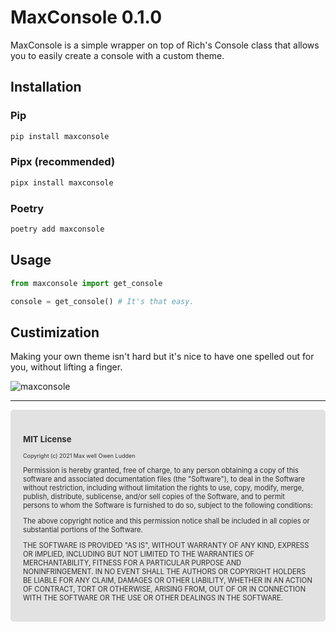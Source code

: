 # MaxConsole 0.1.0

MaxConsole is a simple wrapper on top of Rich's Console class that allows you to easily create a console with a custom theme.

## Installation

### Pip

```bash
pip install maxconsole
```

### Pipx (recommended)

```bash
pipx install maxconsole
```

### Poetry

```bash
poetry add maxconsole
```

## Usage
```python
from maxconsole import get_console

console = get_console() # It's that easy.
```

## Custimization

Making your own theme isn't hard but it's nice to have one spelled out for you, without lifting a finger.

![maxconsole](maxconsole.svg)


<hr />
<div style="font-size:0.8em;color:#2e2e2e;background:#e2e2e2;padding:20px;border-radius:5px;">
    <h3>MIT License</h3>
    <p style="font-size:0.8em">Copyright (c) 2021 Max well Owen Ludden</p>
    <p>Permission is hereby granted, free of charge, to any person obtaining a copy of this software and associated documentation files (the "Software"), to deal in the Software without restriction, including without limitation the rights to use, copy, modify, merge, publish, distribute, sublicense, and/or sell copies of the Software, and to permit persons to whom the Software is furnished to do so, subject to the following conditions:</p>
    <p>The above copyright notice and this permission notice shall be included in all copies or substantial portions of the Software.</p>
    <p>THE SOFTWARE IS PROVIDED "AS IS", WITHOUT WARRANTY OF ANY KIND, EXPRESS OR IMPLIED, INCLUDING BUT NOT LIMITED TO THE WARRANTIES OF MERCHANTABILITY, FITNESS FOR A PARTICULAR PURPOSE AND NONINFRINGEMENT. IN NO EVENT SHALL THE AUTHORS OR COPYRIGHT HOLDERS BE LIABLE FOR ANY CLAIM, DAMAGES OR OTHER LIABILITY, WHETHER IN AN ACTION OF CONTRACT, TORT OR OTHERWISE, ARISING FROM, OUT OF OR IN CONNECTION WITH THE SOFTWARE OR THE USE OR OTHER DEALINGS IN THE SOFTWARE.</p>
</div>